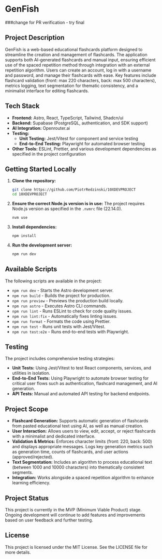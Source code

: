# GenFish

###change for PR verification - try final

## Project Description

GenFish is a web-based educational flashcards platform designed to streamline the creation and management of flashcards. The application supports both AI-generated flashcards and manual input, ensuring efficient use of the spaced repetition method through integration with an external repetition algorithm. Users can create an account, log in with a username and password, and manage their flashcards with ease. Key features include flashcard validation (front: max 220 characters, back: max 500 characters), metrics logging, text segmentation for thematic consistency, and a minimalist interface for editing flashcards.

## Tech Stack

- **Frontend:** Astro, React, TypeScript, Tailwind, Shadcn/ui
- **Backend:** Supabase (PostgreSQL, authentication, and SDK support)
- **AI Integration:** Openrouter.ai
- **Testing:** 
  - **Unit Testing:** Jest/Vitest for component and service testing
  - **End-to-End Testing:** Playwright for automated browser testing
- **Other Tools:** ESLint, Prettier, and various development dependencies as specified in the project configuration

## Getting Started Locally

1. **Clone the repository:**
   ```bash
   git clone https://github.com/PiotrRedzinski/10XDEVPROJECT
   cd 10XDEVPROJECT
   ```
2. **Ensure the correct Node.js version is in use:**
   The project requires Node.js version as specified in the `.nvmrc` file (22.14.0).
   ```bash
   nvm use
   ```
3. **Install dependencies:**
   ```bash
   npm install
   ```
4. **Run the development server:**
   ```bash
   npm run dev
   ```

## Available Scripts

The following scripts are available in the project:

- `npm run dev` - Starts the Astro development server.
- `npm run build` - Builds the project for production.
- `npm run preview` - Previews the production build locally.
- `npm run astro` - Executes Astro CLI commands.
- `npm run lint` - Runs ESLint to check for code quality issues.
- `npm run lint:fix` - Automatically fixes linting issues.
- `npm run format` - Formats the code using Prettier.
- `npm run test` - Runs unit tests with Jest/Vitest.
- `npm run test:e2e` - Runs end-to-end tests with Playwright.

## Testing

The project includes comprehensive testing strategies:

- **Unit Tests:** Using Jest/Vitest to test React components, services, and utilities in isolation.
- **End-to-End Tests:** Using Playwright to automate browser testing for critical user flows such as authentication, flashcard management, and AI generation.
- **API Tests:** Manual and automated API testing for backend endpoints.

## Project Scope

- **Flashcard Generation:** Supports automatic generation of flashcards from pasted educational text using AI, as well as manual creation.
- **User Interaction:** Allows users to view, edit, accept, or reject flashcards with a minimalist and dedicated interface.
- **Validation & Metrics:** Enforces character limits (front: 220, back: 500) and displays appropriate messages. Logs key generation metrics such as generation time, counts of flashcards, and user actions (approved/rejected).
- **Text Segmentation:** Includes an algorithm to process educational text (between 1000 and 10000 characters) into thematically consistent segments.
- **Integration:** Works alongside a spaced repetition algorithm to enhance learning efficiency.

## Project Status

This project is currently in the MVP (Minimum Viable Product) stage. Ongoing development will continue to add features and improvements based on user feedback and further testing.

## License

This project is licensed under the MIT License. See the LICENSE file for more details. 
